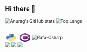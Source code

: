 ## Hi there 👋
![Anurag's GitHub stats](https://github-readme-stats.vercel.app/api?username=Mayconpy&show_icons=true&theme=dark)
![Top Langs](https://github-readme-stats.vercel.app/api/top-langs/?username=Mayconpy&layout=compact&theme=dark)

<div style="display: inline_block"><br>
  <img align="center" alt="Rafa-Python" height="30" width="40" src="https://raw.githubusercontent.com/devicons/devicon/master/icons/python/python-original.svg">
  <img align="center" alt="Rafa-Csharp" height="30" width="40" src="https://raw.githubusercontent.com/devicons/devicon/master/icons/csharp/csharp-original.svg">
   <img align="center" alt="Rafa-Csharp" height="30" width="40" src="https://skillicons.dev/icons?i=c](https://cdn.jsdelivr.net/gh/devicons/devicon@latest/icons/carbon/carbon-original.svg">
</div>



<div> 
  <a href="https://www.instagram.com/1mayconkevin/?next=https%3A%2F%2Fwww.instagram.com%2Fdirect%2Ft%2F118664402854816%2F%3F__coig_login%3D1" target="_blank"><img src="https://img.shields.io/badge/-Instagram-%23E4405F?style=for-the-badge&logo=instagram&logoColor=white" target="_blank"></a>
  <a href = "kmaycon924@Gmail.com"><img src="https://img.shields.io/badge/-Gmail-%23333?style=for-the-badge&logo=gmail&logoColor=white" target="_blank"></a>
  <a href="https://www.linkedin.com/in/maycon-kevin-9621a5267/" target="_blank"><img src="https://img.shields.io/badge/-LinkedIn-%230077B5?style=for-the-badge&logo=linkedin&logoColor=white" target="_blank"></a> 
  
</div>
